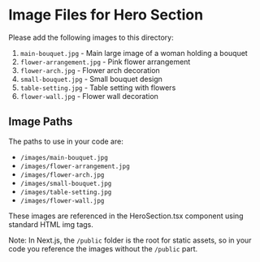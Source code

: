 # Image Files for Hero Section

Please add the following images to this directory:

1. `main-bouquet.jpg` - Main large image of a woman holding a bouquet
2. `flower-arrangement.jpg` - Pink flower arrangement
3. `flower-arch.jpg` - Flower arch decoration
4. `small-bouquet.jpg` - Small bouquet design
5. `table-setting.jpg` - Table setting with flowers
6. `flower-wall.jpg` - Flower wall decoration

## Image Paths

The paths to use in your code are:
- `/images/main-bouquet.jpg`
- `/images/flower-arrangement.jpg`
- `/images/flower-arch.jpg`
- `/images/small-bouquet.jpg`
- `/images/table-setting.jpg`
- `/images/flower-wall.jpg`

These images are referenced in the HeroSection.tsx component using standard HTML img tags.

Note: In Next.js, the `/public` folder is the root for static assets, so in your code you reference the images without the `/public` part.
